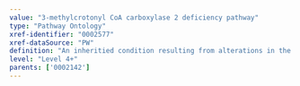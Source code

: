 ```yaml
---
value: "3-methylcrotonyl CoA carboxylase 2 deficiency pathway"
type: "Pathway Ontology"
xref-identifier: "0002577"
xref-dataSource: "PW"
definition: "An inheritied condition resulting from alterations in the degradation of branched-chain amino acid due to defects in the beta subunit of methylcrotonyl CoA carboxylase (MCCC2). MCCC is a biotin-requiring enzyme in the mitochondria."
level: "Level 4+"
parents: ['0002142']
---
```

